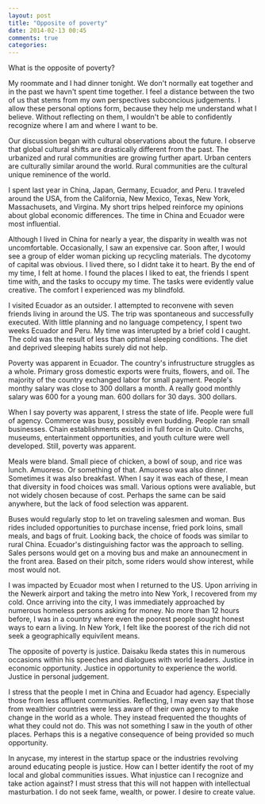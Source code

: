 ```yaml
---
layout: post
title: "Opposite of poverty"
date: 2014-02-13 00:45
comments: true
categories: 
---
```

What is the opposite of poverty?

My roommate and I had dinner tonight. We don't normally eat together and in the past we havn't spent time together. I feel a distance between the two of us that stems from my own perspectives subconcious judgements. I allow these personal options form, because they help me understand what I believe. Without reflecting on them, I wouldn't be able to confidently recognize where I am and where I want to be.

Our discussion began with cultural observations about the future. I observe that global cultural shifts are drastically different from the past. The urbanized and rural communities are growing further apart. Urban centers are culturally similar around the world. Rural communities are the cultural unique reminence of the world. 

I spent last year in China, Japan, Germany, Ecuador, and Peru. I traveled around the USA, from the California, New Mexico, Texas, New York, Massachusets, and Virgina. My short trips helped reinforce my opinions about global economic differences. The time in China and Ecuador were most influential.

Although I lived in China for nearly a year, the disparity in wealth was not uncomfortable. Occasionally, I saw an expensive car. Soon after, I would see a group of elder woman picking up recycling materials. The dycotomy of capital was obvious. I lived there, so I didnt take it to heart. By the end of my time, I felt at home. I found the places I liked to eat, the friends I spent time with, and the tasks to occupy my time. The tasks were evidently value creative. The comfort I experienced was my blindfold.

I visited Ecuador as an outsider. I attempted to reconvene with seven friends living in around the US. The trip was spontaneous and successfully executed. With little planning and no language competency, I spent two weeks Ecuador and Peru. My time was interupted by a brief cold I caught. The cold was the result of less than optimal sleeping conditions. The diet and deprived sleeping habits surely did not help.

Poverty was apparent in Ecuador. The country's infrustructure struggles as a whole. Primary gross domestic exports were fruits, flowers, and oil. The majority of the country exchanged labor for small payment. People's monthy salary was close to 300 dollars a month. A really good monthly salary was 600 for a young man. 600 dollars for 30 days. 300 dollars. 

When I say poverty was apparent, I stress the state of life. People were full of agency. Commerce was busy, possibly even budding. People ran small businesses. Chain establishments existed in full force in Quito. Churchs, museums, entertainment opportunities, and youth culture were well developed. Still, poverty was apparent.

Meals were bland. Small piece of chicken, a bowl of soup, and rice was lunch. Amuoreso. Or something of that. Amuoreso was also dinner. Sometimes it was also breakfast. When I say it was each of these, I mean that diversity in food choices was small. Various options were avaliable, but not widely chosen because of cost. Perhaps the same can be said anywhere, but the lack of food selection was apparent. 

Buses would regularly stop to let on traveling salesmen and woman. Bus rides included opportunities to purchase incense, fried pork loins, small meals, and bags of fruit. Looking back, the choice of foods was similar to rural China. Ecuador's distinguishing factor was the approach to selling. Sales persons would get on a moving bus and make an announecment in the front area. Based on their pitch, some riders would show interest, while most would not. 

I was impacted by Ecuador most when I returned to the US. Upon arriving in the Newerk airport and taking the metro into New York, I recovered from my cold. Once arriving into the city, I was immediately approached by numerous homeless persons asking for money. No more than 12 hours before, I was in a country where even the poorest people sought honest ways to earn a living. In New York, I felt like the poorest of the rich did not seek a geographically equivilent means.

The opposite of poverty is justice. Daisaku Ikeda states this in numerous occasions within his speeches and dialogues with world leaders. Justice in economic opportunity. Justice in opportunity to experience the world. Justice in personal judgement. 

I stress that the people I met in China and Ecuador had agency. Especially those from less affluent communities. Reflecting, I may even say that those from wealthier countries were less aware of their own agency to make change in the world as a whole. They instead frequented the thoughts of what they could not do. This was not something I saw in the youth of other places. Perhaps this is a negative consequence of being provided so much opportunity.

In anycase, my interest in the startup space or the industries revolving around educating people is justice. How can I better identify the root of my local and global communities issues. What injustice can I recognize and take action against? I must stress that this will not happen with intellectual masturbation. I do not seek fame, wealth, or power. I desire to create value.